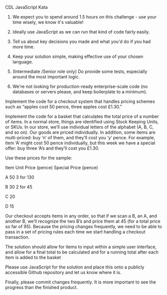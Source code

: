 CDL JavaScript Kata

1. We expect you to spend around 1.5 hours on this challenge - use your time wisely, we know it's valuable!

2. Ideally use JavaScript as we can run that kind of code fairly easily.

3. Tell us about key decisions you made and what you'd do if you had more time.

4. Keep your solution simple, making effective use of your chosen language.

5. (Intermediate /Senior role only) Do provide some tests, especially around the most important logic.

6. We're not looking for production-ready enterprise-scale code (no databases or servers please, and keep boilerplate to a minimum).

Implement the code for a checkout system that handles pricing schemes such as “apples cost 50 pence, three apples cost £1.30.”

Implement the code for a basket that calculates the total price of a number of items. In a normal store, things are identified using Stock Keeping Units, or SKUs. In our store, we’ll use individual letters of the alphabet (A, B, C, and so on). Our goods are priced individually. In addition, some items are multi-priced: buy ‘n’ of them, and they’ll cost you ‘y’ pence. For example, item ‘A’ might cost 50 pence individually, but this week we have a special offer: buy three ‘A’s and they’ll cost you £1.30.

Use these prices for the sample:

Item Unit Price (pence) Special Price (pence)

A 50 3 for 130

B 30 2 for 45

C 20

D 15

Our checkout accepts items in any order, so that if we scan a B, an A, and another B, we’ll recognize the two B’s and price them at 45 (for a total price so far of 95). Because the pricing changes frequently, we need to be able to pass in a set of pricing rules each time we start handling a checkout transaction.

The solution should allow for items to input within a simple user interface, and allow for a final total to be calculated and for a running total after each item is added to the basket

Please use JavaScript for the solution and place this onto a publicly accessible Github repository and let us know where it is.

Finally, please commit changes frequently. It is more important to see the progress than the finished product.
